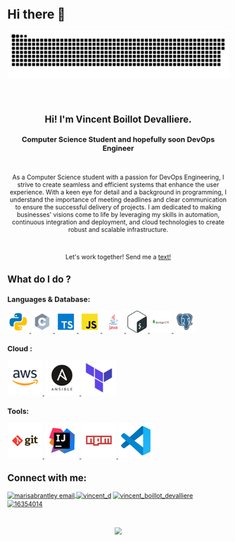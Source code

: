 
# Hi there 👋

<a href=#><img src="contributions.svg"></a>


<br>
<br>

<h2 align=center>Hi! I'm Vincent Boillot Devalliere.</h2>
<h3 align=center>Computer Science Student and hopefully soon DevOps Engineer</h3>
<br>
<p align="center">As a Computer Science student with a passion for DevOps Engineering, I strive to create seamless and efficient systems that enhance the user experience. With a keen eye for detail and a background in programming, I understand the importance of meeting deadlines and clear communication to ensure the successful delivery of projects. I am dedicated to making businesses' visions come to life by leveraging my skills in automation, continuous integration and deployment, and cloud technologies to create robust and scalable infrastructure.</p>
<br>
<p align="center">Let's work together! Send me a <a href="https://twitter.com/Bois_Leau" rel="noopener noreferrer" target="_blank">text!</a></p>




## What do I do ? 
### Languages & Database:
<p align="left">
<a href="https://www.w3.org/python3/" target="_blank"> <img src="svg/language/python.svg" width=50 height=50 alt="html5" /> </a>
<a href="https://www.w3schools.com/c/"><img src="svg/language/c.svg" width=50 height=50  alt="C" /> </a>
<a href="https://www.w3schools.com/typescript/" target="_blank"><img src="svg/language/typescript.svg" width=50 height=50 alt="typescript" /> </a>
<a href="https://www.w3schools.com/javascript/" target="_blank"><img src="svg/language/javascript.svg" width=50 height=50 alt="javascript" /> </a>
<a href="https://www.w3schools.com/java/" target="_blank"><img src="svg/language/java.svg" width=50 height=50 alt="java" /> </a>
<a href="https://www.w3schools.com/bash/" target="_blank"><img src="svg/language/bash.svg" width=50 height=50 alt="bash" /> </a>
<a href="https://www.w3.org/mongodb/" target="_blank"> <img src="svg/database/mongodb.svg" width=50 height=50 alt="mongodb" /> </a>
<a href="https://www.w3schools.com/postgresql/"><img src="svg/database/postgresql.svg" width=50 height=50  alt="postgresql" /> </a>
</p>

### Cloud :
<p align="left">
<a href="https://www.w3.org/mongodb/" target="_blank"> <img src="svg/cloud/amazon.svg" width=80 height=80 alt="AWS" /> </a>
<a href="https://www.w3.org/mongodb/" target="_blank"> <img src="svg/cloud/ansible.svg" width=80 height=80 alt="Ansible" /> </a>
<a href="https://www.w3.org/mongodb/" target="_blank"> <img src="svg/cloud/terraform.png" width=80 height=80 alt="terraform" /> </a>
</p>

### Tools:
<a href="https://www.w3.org/git/" target="_blank"> <img src="svg/tools/git.svg" width=80 height=80 alt="git" /> </a>
<a href="https://www.w3.org/intellij/" target="_blank"> <img src="svg/tools/intellij.svg" width=80 height=80 alt="intellij" /> </a>
<a href="https://www.w3.org/npm/" target="_blank"> <img src="svg/tools/npm.svg" width=80 height=80 alt="npm" /> </a>
<a href="https://www.w3.org/vscode/" target="_blank"> <img src="svg/tools/vscode.svg" width=80 height=80 alt="AWS" /> </a>


<h2 align="left">Connect with me:</h2>
<p align="left">
<a href="mailto: vboillot@hotmail.fr" target="blank"><img align="center" src="https://img.icons8.com/dotty/40/000000/email.png" alt="marisabrantley email" />
</a>
<a href="https://instagram.com/vincent_devalliere" rel="noopener noreferrer" target="_blank"><img align="center" src="https://raw.githubusercontent.com/rahuldkjain/github-profile-readme-generator/master/src/images/icons/Social/instagram.svg" alt="vincent_d" height="30" width="40" /></a>
<a href="https://www.linkedin.com/in/vincent-boillot-devalliere-332744182/" rel="noopener noreferrer" target="_blank"><img align="center" src="https://raw.githubusercontent.com/rahuldkjain/github-profile-readme-generator/master/src/images/icons/Social/linked-in-alt.svg" alt="vincent_boillot_devalliere" height="30" width="40" /></a>
<a href="https://stackoverflow.com/users/18881426/" rel="noopener noreferrer" target="_blank"><img align="center" src="https://raw.githubusercontent.com/rahuldkjain/github-profile-readme-generator/master/src/images/icons/Social/stack-overflow.svg" alt="16354014" height="30" width="40" /></a>
</p>
<p align="left">
</p>
<br>

<p align="center">
<img src="https://github-readme-stats.vercel.app/api?username=justseenn&show_icons=true&theme=graywhite">
</p>


